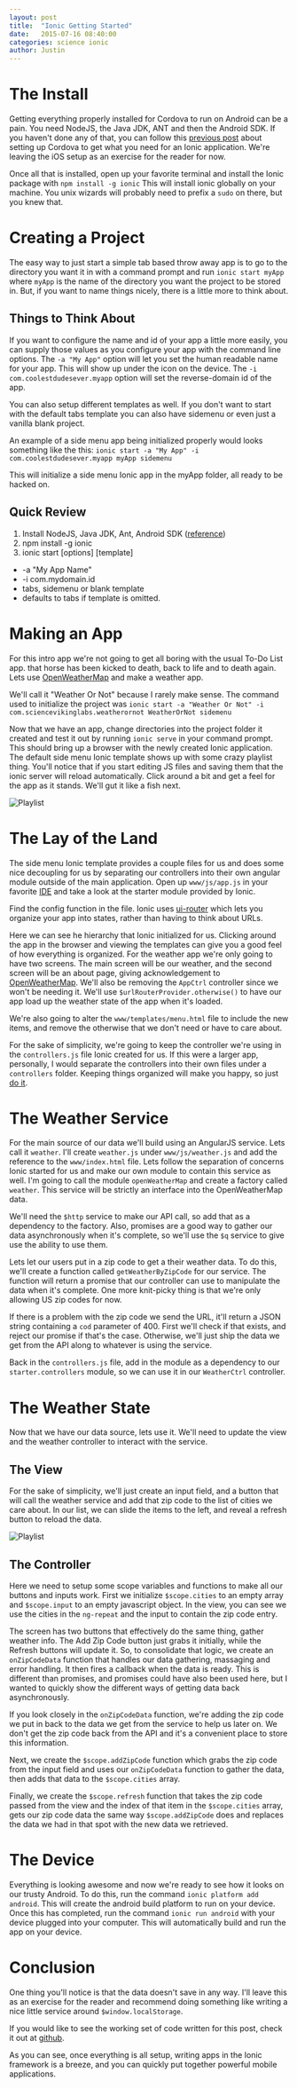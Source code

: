 ```yaml
---
layout: post
title:  "Ionic Getting Started"
date:   2015-07-16 08:40:00
categories: science ionic
author: Justin
---
```


# The Install
Getting everything properly installed for Cordova to run on Android can be a
pain. You need NodeJS, the Java JDK, ANT and then the Android SDK. If you haven't
done any of that, you can follow this [previous post](http://sciencevikinglabs.com/science/cordova/phonegap/code/2015/01/04/cordova-getting-started.html) about setting up Cordova to get what you need for an Ionic
application. We're leaving the iOS setup as an exercise for the reader for now.

Once all that is installed, open up your favorite terminal and install the Ionic
package with `npm install -g ionic` This will install ionic globally on your machine. You unix wizards will probably need to prefix a `sudo` on there, but you knew that.

# Creating a Project
The easy way to just start a simple tab based throw away app is to go to the
directory you want it in with a command prompt and run `ionic start myApp` where
`myApp` is the name of the directory you want the project to be stored in. But,
if you want to name things nicely, there is a little more to think about.

## Things to Think About
If you want to configure the name and id of your app a little more easily, you
can supply those values as you configure your app with the command line options.
The `-a "My App"` option will let you set the human readable name for your app.
This will show up under the icon on the device. The `-i com.coolestdudesever.myapp`
option will set the reverse-domain id of the app.

You can also setup different templates as well. If you don't want to start with
the default tabs template you can also have sidemenu or even just a vanilla blank
project.

An example of a side menu app being initialized properly would looks something
like the this: `ionic start -a "My App" -i com.coolestdudesever.myapp myApp sidemenu`

This will initialize a side menu Ionic app in the myApp folder, all ready to be
hacked on.

## Quick Review
1. Install NodeJS, Java JDK, Ant, Android SDK ([reference](http://sciencevikinglabs.com/science/cordova/phonegap/code/2015/01/04/cordova-getting-started.html))
2. npm install -g ionic
3. ionic start [options] <path> [template]
  - -a "My App Name"
  - -i com.mydomain.id
  - tabs, sidemenu or blank template
  - defaults to tabs if template is omitted.

# Making an App
For this intro app we're not going to get all boring with the usual To-Do List app. that
horse has been kicked to death, back to life and to death again. Lets use
[OpenWeatherMap](http://openweathermap.org/appid) and make a weather app.

We'll call it "Weather Or Not" because I rarely make sense. The command used
to initialize the project was `ionic start -a "Weather Or Not" -i com.sciencevikinglabs.weatherornot WeatherOrNot sidemenu`

Now that we have an app, change directories into the project folder it created
and test it out by running `ionic serve` in your command prompt. This should
bring up a browser with the newly created Ionic application. The default side menu
Ionic template shows up with some crazy playlist thing. You'll notice that if you start editing
JS files and saving them that the ionic server will reload automatically. Click around a bit and get a
feel for the app as it stands. We'll gut it like a fish next.

![Playlist](/images/ionic-intro/playlist.PNG)

# The Lay of the Land
The side menu Ionic template provides a couple files for us and does some nice
decoupling for us by separating our controllers into their own angular module
outside of the main application. Open up `www/js/app.js` in your favorite [IDE](https://atom.io/)
and take a look at the starter module provided by Ionic.

Find the config function in the file. Ionic uses [ui-router](https://github.com/angular-ui/ui-router)
which lets you organize your app into states, rather than having to think about URLs.

Here we can see he hierarchy that Ionic initialized for us. Clicking around the app in the browser
and viewing the templates can give you a good feel of how everything is organized. For the weather app
we're only going to have two screens. The main screen will be our weather, and the second screen will be
an about page, giving acknowledgement to [OpenWeatherMap](http://openweathermap.org/appid). We'll also
be removing the `AppCtrl` controller since we won't be needing it. We'll use `$urlRouterProvider.otherwise()`
to have our app load up the weather state of the app when it's loaded.

We're also going to alter the `www/templates/menu.html` file to include the new items, and remove the otherwise
that we don't need or have to care about.

<script src="https://gist.github.com/jbasinger/578ecd69413d452e884c.js?file=app.js"></script>

<script src="https://gist.github.com/jbasinger/578ecd69413d452e884c.js?file=menu.html"></script>

For the sake of simplicity, we're going to keep the controller we're using in the `controllers.js` file
Ionic created for us. If this were a larger app, personally, I would separate the controllers into their own files under a `controllers` folder. Keeping things organized will make you happy, so just [do it](https://www.youtube.com/watch?v=nuHfVn_cfHU).

# The Weather Service
For the main source of our data we'll build using an AngularJS service. Lets call it `weather`.
I'll create `weather.js` under `www/js/weather.js` and add the reference to the `www/index.html` file.
Lets follow the separation of concerns Ionic started for us and make our own module to contain this
service as well. I'm going to call the module `openWeatherMap` and create a factory called `weather`.
This service will be strictly an interface into the OpenWeatherMap data.

We'll need the `$http` service to make our API call, so add that as a dependency to the factory. Also,
promises are a good way to gather our data asynchronously when it's complete, so we'll use the `$q`
service to give use the ability to use them.

Lets let our users put in a zip code to get a their weather data. To do this, we'll create a function called
`getWeatherByZipCode` for our service. The function will return a promise that our controller can use
to manipulate the data when it's complete. One more knit-picky thing is that we're only allowing US
zip codes for now.

If there is a problem with the zip code we send the URL, it'll return a JSON string containing a `cod`
parameter of 400. First we'll check if that exists, and reject our promise if that's the case. Otherwise,
we'll just ship the data we get from the API along to whatever is using the service.

<script src="https://gist.github.com/jbasinger/578ecd69413d452e884c.js?file=weather.js"></script>

Back in the `controllers.js` file, add in the module as a dependency to our `starter.controllers` module,
so we can use it in our `WeatherCtrl` controller.

# The Weather State
Now that we have our data source, lets use it. We'll need to update the view and the weather controller
to interact with the service.

## The View
For the sake of simplicity, we'll just create an input field, and a button that will call the weather
service and add that zip code to the list of cities we care about. In our list, we can slide the items
to the left, and reveal a refresh button to reload the data.

<script src="https://gist.github.com/jbasinger/578ecd69413d452e884c.js?file=weather.html"></script>

![Playlist](/images/ionic-intro/weather.PNG)

## The Controller
Here we need to setup some scope variables and functions to make all our buttons and inputs work. First
we initialize `$scope.cities` to an empty array and `$scope.input` to an empty javascript object. In
the view, you can see we use the cities in the `ng-repeat` and the input to contain the zip code entry.

The screen has two buttons that effectively do the same thing, gather weather info. The Add Zip Code button
just grabs it initially, while the Refresh buttons will update it. So, to consolidate that logic, we create
an `onZipCodeData` function that handles our data gathering, massaging and error handling. It then fires
a callback when the data is ready. This is different than promises, and promises could have also been
used here, but I wanted to quickly show the different ways of getting data back asynchronously.

If you look closely in the `onZipCodeData` function, we're adding the zip code we put in back to the data
we get from the service to help us later on. We don't get the zip code back from the API and it's a
convenient place to store this information.

Next, we create the `$scope.addZipCode` function which grabs the zip code from the input field and uses our
`onZipCodeData` function to gather the data, then adds that data to the `$scope.cities` array.

Finally, we create the `$scope.refresh` function that takes the zip code passed from the view and the
index of that item in the `$scope.cities` array, gets our zip code data the same way `$scope.addZipCode`
does and replaces the data we had in that spot with the new data we retrieved.

<script src="https://gist.github.com/jbasinger/578ecd69413d452e884c.js?file=controllers.js"></script>

# The Device
Everything is looking awesome and now we're ready to see how it looks on our trusty Android. To do this,
run the command `ionic platform add android`. This will create the android build platform to run on your
device. Once this has completed, run the command `ionic run android` with your device plugged into your
computer. This will automatically build and run the app on your device.

# Conclusion
One thing you'll notice is that the data doesn't save in any way. I'll leave this as an exercise for
the reader and recommend doing something like writing a nice little service around `$window.localStorage`.

If you would like to see the working set of code written for this post, check it out at [github](https://github.com/ScienceVikings/WeatherOrNot).

As you can see, once everything is all setup, writing apps in the Ionic framework is a breeze, and you can
quickly put together powerful mobile applications.
